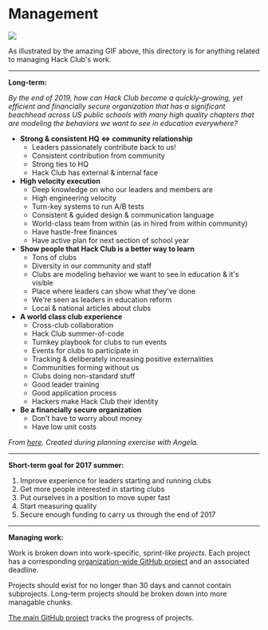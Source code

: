 # Management

![](http://www.ircar-formation.com/medias/images/bandeau-gif-management-puzle.gif)

As illustrated by the amazing GIF above, this directory is for anything related to managing Hack Club's work.

---

**Long-term:**

_By the end of 2019, how can Hack Club become a quickly-growing, yet efficient and financially secure organization that has a significant beachhead across US public schools with many high quality chapters that are modeling the behaviors we want to see in education everywhere?_

- **Strong & consistent HQ <=> community relationship**
  - Leaders passionately contribute back to us!
  - Consistent contribution from community
  - Strong ties to HQ
  - Hack Club has external & internal face
- **High velocity execution**
  - Deep knowledge on who our leaders and members are
  - High engineering velocity
  - Turn-key systems to run A/B tests
  - Consistent & guided design & communication language
  - World-class team from within (as in hired from within community)
  - Have hastle-free finances
  - Have active plan for next section of school year
- **Show people that Hack Club is a better way to learn**
  - Tons of clubs
  - Diversity in our community and staff
  - Clubs are modeling behavior we want to see in education & it's visible
  - Place where leaders can show what they've done
  - We're seen as leaders in education reform
  - Local & national articles about clubs
- **A world class club experience**
  - Cross-club collaboration
  - Hack Club summer-of-code
  - Turnkey playbook for clubs to run events
  - Events for clubs to participate in
  - Tracking & deliberately increasing positive externalities
  - Communities forming without us
  - Clubs doing non-standard stuff
  - Good leader training
  - Good application process
  - Hackers make Hack Club their identity
- **Be a financially secure organization**
  - Don't have to worry about money
  - Have low unit costs
  
_From [here](https://goo.gl/photos/PfmqqVJC34T2WMwJ7). Created during planning exercise with Angela._

---

**Short-term goal for 2017 summer:**

1. Improve experience for leaders starting and running clubs
2. Get more people interested in starting clubs
3. Put ourselves in a position to move super fast
4. Start measuring quality
5. Secure enough funding to carry us through the end of 2017

---

**Managing work:**

Work is broken down into work-specific, sprint-like _projects_. Each project has a corresponding [organization-wide GitHub project](https://github.com/orgs/hackclub/projects) and an associated deadline.

Projects should exist for no longer than 30 days and cannot contain subprojects. Long-term projects should be broken down into more managable chunks.

[The main GitHub project](https://github.com/orgs/hackclub/projects/2) tracks the progress of projects.
